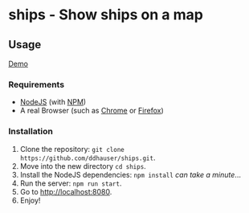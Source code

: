 # ships - Show ships on a map

## Usage
[Demo](https://ships-project.herokuapp.com/)

### Requirements
* [NodeJS](http://nodejs.org/) (with [NPM](https://www.npmjs.org/))
* A real Browser (such as [Chrome](https://www.google.com/chrome) or [Firefox](https://www.mozilla.org/en-US/firefox)) 

### Installation
1. Clone the repository: `git clone https://github.com/ddhauser/ships.git`.
2. Move into the new directory `cd ships`.
3. Install the NodeJS dependencies: `npm install` *can take a minute*...
4. Run the server: `npm run start`.
5. Go to [http://localhost:8080](http://localhost:8080).
6. Enjoy!
